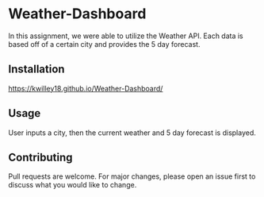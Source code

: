 # Weather-Dashboard

In this assignment, we were able to utilize the Weather API. Each data is based off of a certain city and provides the 5 day forecast. 

## Installation 

https://kwilley18.github.io/Weather-Dashboard/

## Usage

User inputs a city, then the current weather and 5 day forecast is displayed.

## Contributing

Pull requests are welcome. For major changes, please open an issue first to discuss what you would like to change.
